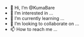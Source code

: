 - 👋 Hi, I’m @KumaBare
- 👀 I’m interested in ...
- 🌱 I’m currently learning ...
- 💞️ I’m looking to collaborate on ...
- 📫 How to reach me ...

<!---
KumaBare/KumaBare is a ✨ special ✨ repository because its `README.md` (this file) appears on your GitHub profile.
You can click the Preview link to take a look at your changes.
--->
